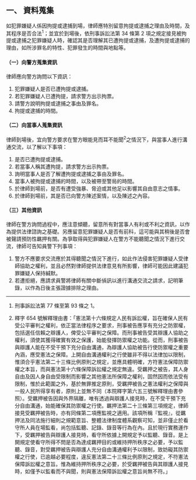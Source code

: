 ## 一、 資料蒐集

如犯罪嫌疑人係因拘提或逮捕到場，律師應特別留意拘提或逮捕之理由及時間，及其程序是否合法<sup>1</sup>；並宜於到場後，依刑事訴訟法第 34 條第 2 項之規定接見被拘提或逮捕之犯罪嫌疑人時，確認其是否理解其已遭拘提或逮捕，及遭拘提或逮捕的理由，如所涉罪名的特性、犯罪發生的時間與地點等。

#### （一）向警方蒐集資訊

律師應向警方詢問以下資訊：

1. 犯罪嫌疑人是否已遭拘提或逮捕。
2. 若犯罪嫌疑人已遭拘提，請求警方出示拘票。
3. 請警方說明拘提或逮捕之事由及罪名。
4. 拘提或逮捕的時間。

#### （二）向當事人蒐集資訊

律師到場後，宜向警方要求在警方眼能見而耳不能聞<sup>2</sup>之情況下，與當事人進行溝通交流，以了解以下事項：

1. 是否已遭拘提或逮捕。
2. 若當事人稱其遭拘提，請求警方出示拘票。
3. 詢明當事人是否了解遭拘提或逮捕之事由及罪名。
4. 當事人被拘提或逮捕的時間，以及被帶至警局的時間。
5. 於律師到場前，是否有遭受強暴、脅迫或其他足以影響其自由意志之情事。
6. 於律師到場前，其是否已向警方陳述案情，以及陳述之內容。

#### （三）其他資訊

律師在警方詢問過程中，應注意傾聽，留意所有對當事人有利或不利之資訊，以作為提供法律諮詢之基礎。另應留意犯罪嫌疑人是否有前科，這可能與其稍後是否會被聲請預防性羈押有關。為爭取得與犯罪嫌疑人在警方不能聽聞之情況下進行交流，律師可告知員警下列事項：

1. 警方不應要求交流應於其得聽聞之情況下進行，如此作法侵害犯罪嫌疑人受律師協助之權利，並且必然對律師提供法律意見有所影響，律師可能因此建議犯罪嫌疑人保持緘默。
2. 若遭拒絕，應請求員警將律師有關中斷偵訊以進行溝通交流之請求，記明筆錄，以作為日後主張證據排除之理由。

---

1. 刑事訴訟法第 77 條至第 93 條之 1。

2. 釋字 654 號解釋理由書：「憲法第十六條規定人民有訴訟權，旨在確保人民有受公平審判之權利，依正當法律程序之要求，刑事被告應享有充分之防禦權，包括選任信賴之辯護人，俾受公平審判之保障。而刑事被告受其辯護人協助之權利，須使其獲得確實有效之保護，始能發揮防禦權之功能。從而，刑事被告與辯護人能在不受干預下充分自由溝通，為辯護人協助被告行使防禦權之重要內涵，應受憲法之保障。上開自由溝通權利之行使雖非不得以法律加以限制，惟須合乎憲法第二十三條比例原則之規定，並應具體明確，方符憲法保障防禦權之本旨，而與憲法第十六條保障訴訟權之規定無違。受羈押之被告，其人身自由及因人身自由受限制而影響之其他憲法所保障之權利，固然因而依法受有限制，惟於此範圍之外，基於無罪推定原則，受羈押被告之憲法權利之保障與一般人民所得享有者，原則上並無不同（本院釋字第六五三號解釋理由書參照）。受羈押被告因與外界隔離，唯有透過與辯護人接見時，在不受干預下充分自由溝通，始能確保其防禦權之行使。羈押法第二十三條第三項規定，律師接見受羈押被告時，亦有同條第二項應監視之適用。該項所稱『監視』，從羈押法及同法施行細則之規範意旨、整體法律制度體系觀察可知，並非僅止於看守所人員在場監看，尚包括監聽、記錄、錄音等行為在內。且於現行實務運作下，受羈押被告與辯護人接見時，看守所依據上開規定予以監聽、錄音。是上開規定使看守所得不問是否為達成羈押目的或維持押所秩序之必要，予以監聽、錄音，對受羈押被告與辯護人充分自由溝通權利予以限制，致妨礙其防禦權之行使，已逾越必要程度，違反憲法第二十三條比例原則之規定，不符憲法保障訴訟權之意旨。惟為維持押所秩序之必要，於受羈押被告與其辯護人接見時，如僅予以監看而不與聞，則與憲法保障訴訟權之意旨尚無不符。」